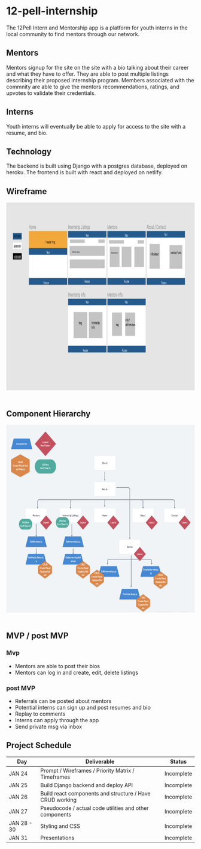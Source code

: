 # 12-pell-internship

The 12Pell Intern and Mentorship app is a platform for youth interns in the local community to find mentors through our network. 

## Mentors

Mentors signup for the site on the site with a bio talking about their career and what they have to offer. They are able to post multiple listings describing their proposed internship program. Members associated with the commnity are able to give the mentors recommendations, ratings, and upvotes to validate their credentials.

## Interns

Youth interns will eventually be able to apply for access to the site with a resume, and bio. 

## Technology

The backend is built using Django with a postgres database, deployed on heroku. The frontend is built with react and deployed on netlify.

## Wireframe
<img src="./Assets/wireframe.png" style=" width:700px ; height:500px " alt="Component Heirarchy" />
<br><br>

## Component Hierarchy
<img src="./Assets/components.png" style=" width:700px ; height:500px " alt="Component Heirarchy" />
<br><br>

## MVP / post MVP

### Mvp
- Mentors are able to post their bios
- Mentors can log in and create, edit, delete listings

### post MVP
- Referrals can be posted about mentors
- Potential interns can sign up and post resumes and bio
- Replay to comments
- Interns can apply through the app
- Send private msg via inbox

## Project Schedule

|  Day | Deliverable | Status
|---|---| ---|
|JAN 24| Prompt / Wireframes / Priority Matrix / Timeframes | Incomplete
|JAN 25| Build Django backend and deploy API  | Incomplete
|JAN 26| Build react components and structure / Have CRUD working  | Incomplete
|JAN 27| Pseudocode / actual code utilities and other components| Incomplete
|JAN 28 - 30| Styling and CSS | Incomplete
|JAN 31| Presentations | Incomplete
